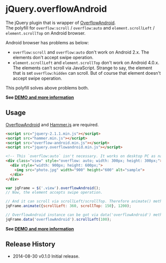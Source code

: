 # jQuery.overflowAndroid

The jQuery plugin that is wrapper of [OverflowAndroid](http://anseki.github.io/overflow-android).  
The polyfill for `overflow:scroll` / `overflow:auto` and `element.scrollLeft` / `element.scrollTop` on Android browser.

Android browser has problems as below:

- `overflow:scroll` and `overflow:auto` don't work on Android 2.x. The elements don't accept swipe operation.
- `element.scrollLeft` and `element.scrollTop` don't work on Android 4.0.x. The elements can't scroll via JavaScript. Strange to say, the element that is set `overflow:hidden` can scroll. But of course that element doesn't accept swipe operation.

This polyfill solves above problems both.

**See <a href="http://anseki.github.io/overflow-android">DEMO and more information</a>**

## Usage
[OverflowAndroid](http://anseki.github.io/overflow-android) and [Hammer.js](http://hammerjs.github.io/) are required.

```html
<script src="jquery-2.1.1.min.js"></script>
<script src="hammer.min.js"></script>
<script src="overflow-android.min.js"></script>
<script src="jquery.overflowandroid.min.js"></script>
```

```html
<!-- This `overflow:auto` isn't necessary. It works on desktop PC as native. -->
<div class="view" style="overflow: auto; width: 300px; height: 300px;">   <!-- Like an iframe window -->
  <div style="width: 900px; height: 600px;">                              <!-- Like an iframe document -->
    <img src="photo.jpg" width="900" height="600" alt="sample">
  </div>
</div>
```

```js
var jqFrame = $('.view').overflowAndroid();
// Now, the element accepts swipe operation.

// And it can scroll via scrollLeft/scrollTop. Therefore animate() method works.
jqFrame.animate({scrollLeft: 360, scrollTop: 150}, 1200);

// OverflowAndroid instance can be got via data('overflowAndroid') method.
jqFrame.data('overflowAndroid').scrollLeft(100);
```
**See <a href="http://anseki.github.io/overflow-android">DEMO and more information</a>**

## Release History
 * 2014-08-30     v0.1.0      Initial release.
